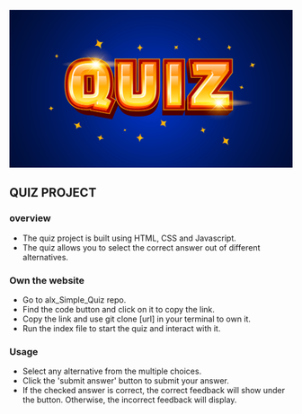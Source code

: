 ![alt text](quiz.png)
## QUIZ PROJECT  
### overview  
- The quiz project is built using HTML, CSS and Javascript. 
- The quiz allows you to select the correct answer out of different alternatives.  

### Own the website
- Go to alx_Simple_Quiz repo.
- Find the code button and click on it to copy the link.
- Copy the link and use git clone [url] in your terminal to own it.
- Run the index file to start the quiz and interact with it.  

### Usage
- Select any alternative from the multiple choices.  
- Click the 'submit answer' button to submit your answer.
- If the checked answer is correct, the correct feedback will show under the button. Otherwise, the incorrect feedback will display.

